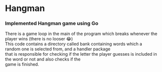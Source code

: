 # Hangman

### Implemented Hangman game using Go

There is a game loop in the main of the program which breaks whenever the player wins (there is no looser :joy:)<br/>
This code contains a directory called bank containing words which a random one is selected from, and a handler package <br/>
that is responsible for checking if the letter the player guesses is included in the word or not and also checks if the <br/>
game is finished.
